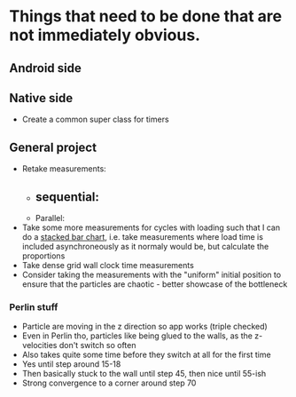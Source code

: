 # Things that need to be done that are not immediately obvious.

## Android side


## Native side
- Create a common super class for timers


## General project
- Retake measurements:
  - sequential:
    - 
  - Parallel:
- Take some more measurements for cycles with loading such that I can do a [stacked bar chart](https://matplotlib.org/stable/gallery/lines_bars_and_markers/bar_stacked.html), i.e. take measurements where load
time is included asynchroneously as it normaly would be, but calculate the proportions
- Take dense grid wall clock time measurements
- Consider taking the measurements with the "uniform" initial position to ensure that the particles are chaotic - better showcase of the bottleneck


### Perlin stuff
- Particle are moving in the z direction so app works (triple checked)
- Even in Perlin tho, particles like being glued to the walls, as the z-velocities don't switch so often
- Also takes quite some time before they switch at all for the first time
- Yes until step around 15-18
- Then basically stuck to the wall until step 45, then nice until 55-ish
- Strong convergence to a corner around step 70

